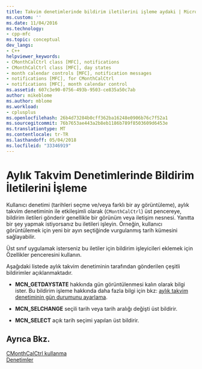 ```yaml
---
title: Takvim denetimlerinde bildirim iletilerini işleme aydaki | Microsoft Docs
ms.custom: ''
ms.date: 11/04/2016
ms.technology:
- cpp-mfc
ms.topic: conceptual
dev_langs:
- C++
helpviewer_keywords:
- CMonthCalCtrl class [MFC], notifications
- CMonthCalCtrl class [MFC], day states
- month calendar controls [MFC], notification messages
- notifications [MFC], for CMonthCalCtrl
- notifications [MFC], month calendar control
ms.assetid: 607c3e90-0756-493b-9503-ce835a50c7ab
author: mikeblome
ms.author: mblome
ms.workload:
- cplusplus
ms.openlocfilehash: 26b4d73284b0cff362ba16248e0906b76c7f52a1
ms.sourcegitcommit: 76b7653ae443a2b8eb1186b789f8503609d6453e
ms.translationtype: MT
ms.contentlocale: tr-TR
ms.lasthandoff: 05/04/2018
ms.locfileid: "33346919"
---
```

# <a name="processing-notification-messages-in-month-calendar-controls"></a>Aylık Takvim Denetimlerinde Bildirim İletilerini İşleme
Kullanıcı denetimi (tarihleri seçme ve/veya farklı bir ay görüntüleme), aylık takvim denetiminin ile etkileşimli olarak (`CMonthCalCtrl`) üst pencereye, bildirim iletileri gönderir genellikle bir görünüm veya iletişim nesnesi. Yanıtta bir şey yapmak istiyorsanız bu iletileri işleyin. Örneğin, kullanıcı görüntülemek için yeni bir ayın seçtiğinde vurgulanmış tarih kümesini sağlayabilir.  
  
 Üst sınıf uygulamak isterseniz bu iletiler için bildirim işleyicileri eklemek için Özellikler penceresini kullanın.  
  
 Aşağıdaki listede aylık takvim denetiminin tarafından gönderilen çeşitli bildirimler açıklanmaktadır.  
  
-   **MCN_GETDAYSTATE** hakkında gün görüntülenmesi kalın olarak bilgi ister. Bu bildirim işleme hakkında daha fazla bilgi için bkz: [aylık takvim denetiminin gün durumunu ayarlama](../mfc/setting-the-day-state-of-a-month-calendar-control.md).  
  
-   **MCN_SELCHANGE** seçili tarih veya tarih aralığı değişti üst bildirir.  
  
-   **MCN_SELECT** açık tarih seçimi yapılan üst bildirir.  
  
## <a name="see-also"></a>Ayrıca Bkz.  
 [CMonthCalCtrl kullanma](../mfc/using-cmonthcalctrl.md)   
 [Denetimler](../mfc/controls-mfc.md)

